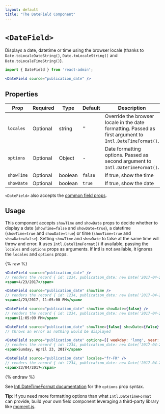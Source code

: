 ```yaml
---
layout: default
title: "The DateField Component"
---
```


# `<DateField>`

Displays a date, datetime or time using the browser locale (thanks to `Date.toLocaleDateString()`, `Date.toLocaleString()` and `Date.toLocaleTimeString()`).

```jsx
import { DateField } from 'react-admin';

<DateField source="publication_date" />
```

## Properties

| Prop       | Required | Type    | Default | Description                                                                                              |
| ---------- | -------- | ------- | ------- | -------------------------------------------------------------------------------------------------------- |
| `locales`  | Optional | string  | ''      | Override the browser locale in the date formatting. Passed as first argument to `Intl.DateTimeFormat()`. |
| `options`  | Optional | Object  | -       | Date formatting options. Passed as second argument to `Intl.DateTimeFormat()`.                           |
| `showTime` | Optional | boolean | `false` | If true, show the time                                         |
| `showDate` | Optional | boolean | `true` | If true, show the date                                          |


`<DateField>` also accepts the [common field props](./Fields.md#common-field-props).

## Usage

This component accepts `showTime` and `showDate` props to decide whether to display a date (`showTime=false` and `showDate=true`), a datetime (`showTime=true` and `showDate=true`) or time (`showTime=true` and `showDate=false`). Setting `showTime` and `showDate` to false at the same time will throw and error. It uses `Intl.DateTimeFormat()` if available, passing the `locales` and `options` props as arguments. If Intl is not available, it ignores the `locales` and `options` props.

{% raw %}
```jsx
<DateField source="publication_date" />
// renders the record { id: 1234, publication_date: new Date('2017-04-23') } as
<span>4/23/2017</span>

<DateField source="publication_date" showTime />
// renders the record { id: 1234, publication_date: new Date('2017-04-23 23:05') } as
<span>4/23/2017, 11:05:00 PM</span>

<DateField source="publication_date" showTime showDate={false} />
// renders the record { id: 1234, publication_date: new Date('2017-04-23 23:05') } as
<span>11:05:00 PM</span>

<DateField source="publication_date" showTime={false} showDate={false} />
// throws an error as nothing would be displayed

<DateField source="publication_date" options={{ weekday: 'long', year: 'numeric', month: 'long', day: 'numeric' }} />
// renders the record { id: 1234, publication_date: new Date('2017-04-23') } as
<span>Sunday, April 23, 2017</span>

<DateField source="publication_date" locales="fr-FR" />
// renders the record { id: 1234, publication_date: new Date('2017-04-23') } as
<span>23/04/2017</span>
```
{% endraw %}

See [Intl.DateTimeFormat documentation](https://developer.mozilla.org/en-US/docs/Web/JavaScript/Reference/Global_Objects/Date/toLocaleDateString) for the `options` prop syntax.

**Tip**: If you need more formatting options than what `Intl.DateTimeFormat` can provide, build your own field component leveraging a third-party library like [moment.js](https://momentjs.com/).
